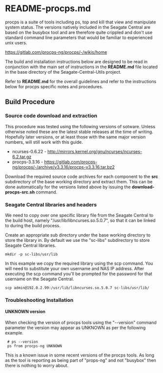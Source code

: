# README-procps.md
procps is a suite of tools including ps, top and kill that
view and manipulate system status. The versions natively
included in the Seagate Central are based on the busybox tool
and are therefore quite crippled and don't use standard command
line parameters that would be familiar to experienced unix
users.

https://gitlab.com/procps-ng/procps/-/wikis/home

The build and installation instructions below are designed to be
read in conjunction with the main set of instructions in the
**README.md** file located in the base directory of the
Seagate-Central-Utils project. 

Refer to **README.md** for the overall guidelines and refer to the
instructions below for procps specific notes and procedures.

## Build Procedure
### Source code download and extraction
This procedure was tested using the following versions of sotware.
Unless otherwise noted these are the latest stable releases at the
time of writing. Hopefully later versions, or at least those with
the same major version numbers, will still work with this guide.

* ncurses-0.6.22 - http://mirrors.kernel.org/gnu/ncurses/ncurses-6.2.tar.gz    
* procps-3.3.16 - https://gitlab.com/procps-ng/procps/-/archive/v3.3.16/procps-v3.3.16.tar.bz2

Download the required source code archives for each component to 
the **src** subdirectory of the base working directory and extract
them. This can be done automatically for the versions listed above
by issuing the **download-procps-src.sh** command.

### Seagate Central libraries and headers
We need to copy over one specific library file from the Seagate
Central to the build host, namely "/usr/lib/libncurses.so.5.0.7", 
so that it can be linked to during the build process.

Create an appropriate sub directory under the base working 
directory to store the library in. By default we use the "sc-libs"
subdirectory to store Seagate Central libraries.

    mkdir -p sc-libs/usr/lib
    
In this example we copy the required library using the scp command. 
You will need to substitute your own username and NAS IP address.
After executing the scp command you'll be prompted for the 
password for that username on the Seagate Central. 

    scp admin@192.0.2.99:/usr/lib/libncurses.so.5.0.7 sc-libs/usr/lib/
       
### Troubleshooting Installation
#### UNKNOWN version     
When checking the version of procps tools using the "--version" command
parameter the version may appear as UNKNOWN as per the following
example.

     # ps --version
     ps from procps-ng UNKNOWN

This is a known issue in some recent versions of the procps tools. As
long as the tool is reporting as being part of "props-ng" and not 
"busybox" then there is nothing to worry about.
